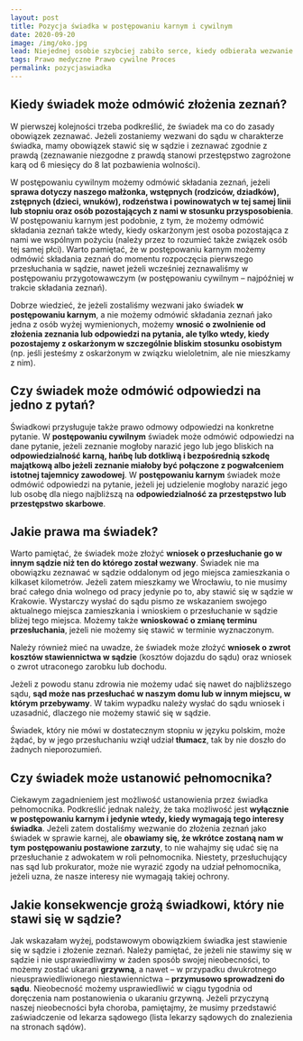 ```yaml
---
layout: post
title: Pozycja świadka w postępowaniu karnym i cywilnym
date: 2020-09-20
image: /img/oko.jpg
lead: Niejednej osobie szybciej zabiło serce, kiedy odbierała wezwanie do złożenia zeznań w charakterze świadka. Stres i obawa przed występowaniem w sądzie (lub innej instytucji) nadal są dość powszechne, mimo że od świadka oczekuje się  „jedynie” przekazania informacji na temat danej sprawy. W tym artykule postaram się przybliżyć prawa i obowiązki świadka, aby wizja składania zeznań nie napawała dłużej niechęcią.
tags: Prawo medyczne Prawo cywilne Proces
permalink: pozycjaswiadka
---
```


## Kiedy świadek może odmówić złożenia zeznań?
W pierwszej kolejności trzeba podkreślić, że świadek ma co do zasady obowiązek zeznawać. Jeżeli zostaniemy wezwani do sądu w charakterze świadka, mamy obowiązek stawić się w sądzie i zeznawać zgodnie z prawdą (zeznawanie niezgodne z prawdą stanowi przestępstwo zagrożone karą od 6 miesięcy do 8 lat pozbawienia wolności).

W postępowaniu cywilnym możemy odmówić składania zeznań, jeżeli **sprawa dotyczy naszego małżonka, wstępnych (rodziców, dziadków), zstępnych (dzieci, wnuków), rodzeństwa i powinowatych w tej samej linii lub stopniu oraz osób pozostających z nami w stosunku przysposobienia**. W postępowaniu karnym jest podobnie, z tym, że możemy odmówić składania zeznań także wtedy, kiedy oskarżonym jest osoba pozostająca z nami we wspólnym pożyciu (należy przez to rozumieć także związek osób tej samej płci). Warto pamiętać, że w postępowaniu karnym możemy odmówić składania zeznań do momentu rozpoczęcia pierwszego przesłuchania w sądzie, nawet jeżeli wcześniej zeznawaliśmy w postępowaniu przygotowawczym (w postępowaniu cywilnym – najpóźniej w trakcie składania zeznań).

Dobrze wiedzieć, że jeżeli zostaliśmy wezwani jako świadek **w postępowaniu karnym**, a nie możemy odmówić składania zeznań jako jedna z osób wyżej wymienionych, możemy **wnosić o zwolnienie od złożenia zeznania lub odpowiedzi na pytania, ale tylko wtedy, kiedy pozostajemy z oskarżonym w szczególnie bliskim stosunku osobistym** (np. jeśli jesteśmy z oskarżonym w związku wieloletnim, ale nie mieszkamy z nim).

## Czy świadek może odmówić odpowiedzi na jedno z pytań?
Świadkowi przysługuje także prawo odmowy odpowiedzi na konkretne pytanie. W **postępowaniu cywilnym** świadek może odmówić odpowiedzi na dane pytanie, jeżeli zeznanie mogłoby narazić jego lub jego bliskich na **odpowiedzialność karną, hańbę lub dotkliwą i bezpośrednią szkodę majątkową albo jeżeli zeznanie miałoby być połączone z pogwałceniem istotnej tajemnicy zawodowej**. W **postępowaniu karnym** świadek może odmówić odpowiedzi na pytanie, jeżeli jej udzielenie mogłoby narazić jego lub osobę dla niego najbliższą na **odpowiedzialność za przestępstwo lub przestępstwo skarbowe**.

## Jakie prawa ma świadek?
Warto pamiętać, że świadek może złożyć **wniosek o przesłuchanie go w innym sądzie niż ten do którego został wezwany**. Świadek nie ma obowiązku zeznawać w sądzie oddalonym od jego miejsca zamieszkania o kilkaset kilometrów. Jeżeli zatem mieszkamy we Wrocławiu, to nie musimy brać całego dnia wolnego od pracy jedynie po to, aby stawić się w sądzie w Krakowie. Wystarczy wysłać do sądu pismo ze wskazaniem swojego aktualnego miejsca zamieszkania i wnioskiem o przesłuchanie w sądzie bliżej tego miejsca. Możemy także **wnioskować o zmianę terminu przesłuchania**, jeżeli nie możemy się stawić w terminie wyznaczonym.

Należy również mieć na uwadze, że świadek może złożyć **wniosek o zwrot kosztów stawiennictwa w sądzie** (kosztów dojazdu do sądu) oraz wniosek o zwrot utraconego zarobku lub dochodu.

Jeżeli z powodu stanu zdrowia nie możemy udać się nawet do najbliższego sądu, **sąd może nas przesłuchać w naszym domu lub w innym miejscu, w którym przebywamy**. W takim wypadku należy wysłać do sądu wniosek i uzasadnić, dlaczego nie możemy stawić się w sądzie.

Świadek, który nie mówi w dostatecznym stopniu w języku polskim, może żądać, by w jego przesłuchaniu wziął udział **tłumacz**, tak by nie doszło do żadnych nieporozumień.

## Czy świadek może ustanowić pełnomocnika?
Ciekawym zagadnieniem jest możliwość ustanowienia przez świadka pełnomocnika. Podkreślić jednak należy, że taka możliwość jest **wyłącznie w postępowaniu karnym i jedynie wtedy, kiedy wymagają tego interesy świadka**. Jeżeli zatem dostaliśmy wezwanie do złożenia zeznań jako świadek w sprawie karnej, ale **obawiamy się, że wkrótce zostaną nam w tym postępowaniu postawione zarzuty**, to nie wahajmy się udać się na przesłuchanie z adwokatem w roli pełnomocnika. Niestety, przesłuchujący nas sąd lub prokurator, może nie wyrazić zgody na udział pełnomocnika, jeżeli uzna, że nasze interesy nie wymagają takiej ochrony.

## Jakie konsekwencje grożą świadkowi, który nie stawi się w sądzie?
Jak wskazałam wyżej, podstawowym obowiązkiem świadka jest stawienie się w sądzie i złożenie zeznań. Należy pamiętać, że jeżeli nie stawimy się w sądzie i nie usprawiedliwimy w żaden sposób swojej nieobecności, to możemy zostać ukarani **grzywną**, a nawet – w przypadku dwukrotnego nieusprawiedliwionego niestawiennictwa – **przymusowo sprowadzeni do sądu**. Nieobecność możemy usprawiedliwić w ciągu tygodnia od doręczenia nam postanowienia o ukaraniu grzywną. Jeżeli przyczyną naszej nieobecności była choroba, pamiętajmy, że musimy przedstawić zaświadczenie od lekarza sądowego (lista lekarzy sądowych do znalezienia na stronach sądów).
